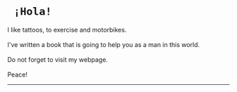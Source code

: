 <!DOCTYPE html>
<html>
  <h1 style="text-align"> <code> ¡Hola! </code> </h1>
  I like tattoos, to exercise and motorbikes.
  <br> 
  <br>
  I've written a book that is going to help you as a man in this world. 
  <br> 
  <br> 
  Do not forget to visit my webpage.
  <br> 
  <br> 
  Peace!
  <hr shade size="4" widht="50%" align="center"/>  
</html> 
